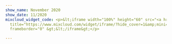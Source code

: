 ```yaml
---
show_name: November 2020
show_date: 11/2020
mixcloud_widget_code: <p>&lt;iframe width="100%" height="60" src="<a href="https://www.mixcloud.com/widget/iframe/?hide_cover=1&amp;mini=1&amp;feed=%2FMusicBoxRadioUK%2Fbass-cycle-monday-16th-november-2020%2F"
  title="https://www.mixcloud.com/widget/iframe/?hide_cover=1&amp;mini=1&amp;feed=%2FMusicBoxRadioUK%2Fbass-cycle-monday-16th-november-2020%2F">https://www.mixcloud.com/widget/iframe/?hide_cover=1&amp;mini=1&amp;feed=%2FMusicBoxRadioUK%2Fbass-cycle-monday-16th-november-2020%2F</a>"
  frameborder="0" &gt;&lt;/iframe&gt;</p>

---
```

